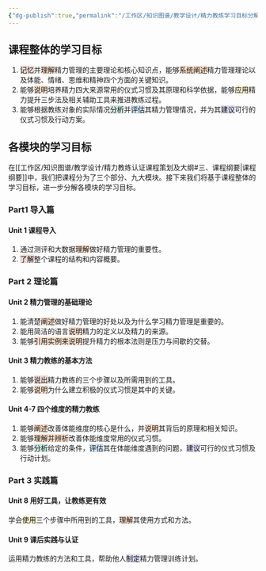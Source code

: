 ```yaml
---
{"dg-publish":true,"permalink":"/工作区/知识图谱/教学设计/精力教练学习目标分解/","dgPassFrontmatter":true,"noteIcon":"","created":"","updated":""}
---
```


## 课程整体的学习目标
1. <span style="background:rgba(163, 67, 31, 0.2)">记忆</span>并<span style="background:rgba(240, 107, 5, 0.2)">理解</span>精力管理的主要理论和核心知识点，能够<span style="background:rgba(240, 107, 5, 0.2)">系统阐述</span>精力管理理论以及体能、情绪、思维和精神四个方面的关键知识。
2. 能够<span style="background:rgba(240, 107, 5, 0.2)">说明</span>培养精力四大来源常用的仪式习惯及其原理和科学依据，能够<span style="background:rgba(240, 200, 0, 0.2)">应用</span>精力提升三步法及相关辅助工具来推进教练过程。
3. 能够根据教练对象的实际情况<span style="background:rgba(3, 135, 102, 0.2)">分析</span>并<span style="background:rgba(5, 117, 197, 0.2)">评估</span>其精力管理情况，并为其<span style="background:rgba(74, 82, 199, 0.2)">建议</span>可行的仪式习惯及行动方案。
## 各模块的学习目标
在[[工作区/知识图谱/教学设计/精力教练认证课程策划及大纲#三、课程纲要\|课程纲要]]中，我们把课程分为了三个部分、九大模块。接下来我们将基于课程整体的学习目标，进一步分解各模块的学习目标。
### Part1 导入篇
#### Unit 1 课程导入
1. 通过测评和大数据<span style="background:rgba(240, 107, 5, 0.2)">理解</span>做好精力管理的重要性。
2. <span style="background:rgba(163, 67, 31, 0.2)">了解</span>整个课程的结构和内容概要。
### Part 2 理论篇
#### Unit 2 精力管理的基础理论
1. 能清楚<span style="background:rgba(240, 107, 5, 0.2)">阐述</span>做好精力管理的好处以及为什么学习精力管理是重要的。
2. 能用简洁的语言<span style="background:rgba(240, 107, 5, 0.2)">说明</span>精力的定义以及精力的来源。
3. 能够<span style="background:rgba(240, 107, 5, 0.2)">引用实例来说明</span>提升精力的根本法则是压力与间歇的交替。
#### Unit 3 精力教练的基本方法
1. 能够<span style="background:rgba(163, 67, 31, 0.2)">说出</span>精力教练的三个步骤以及所需用到的工具。
2. 能够<span style="background:rgba(240, 107, 5, 0.2)">说明</span>为什么建立积极的仪式习惯是其中的关键。
#### Unit 4-7 四个维度的精力教练
1. 能够<span style="background:rgba(240, 107, 5, 0.2)">阐述</span>改善体能维度的核心是什么，并<span style="background:rgba(240, 107, 5, 0.2)">说明</span>其背后的原理和相关知识。
2. 能够<span style="background:rgba(240, 107, 5, 0.2)">理解并辨析</span>改善体能维度常用的仪式习惯。
3. 能够<span style="background:rgba(3, 135, 102, 0.2)">分析</span>给定的条件，<span style="background:rgba(5, 117, 197, 0.2)">评估</span>其在体能维度遇到的问题，<span style="background:rgba(74, 82, 199, 0.2)">建议</span>可行的仪式习惯及行动计划。
### Part 3 实践篇
#### Unit 8 用好工具，让教练更有效
学会<span style="background:rgba(240, 200, 0, 0.2)">使用</span>三个步骤中所用到的工具，<span style="background:rgba(240, 107, 5, 0.2)">理解</span>其使用方式和方法。
#### Unit 9 课后实践与认证
运用精力教练的方法和工具，帮助他人<span style="background:rgba(74, 82, 199, 0.2)">制定</span>精力管理训练计划。